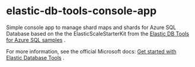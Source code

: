 # elastic-db-tools-console-app
Simple console app to manage shard maps and shards for Azure SQL Database based on the the ElasticScaleStarterKit from the [Elastic DB Tools for Azure SQL samples](https://github.com/Azure/elastic-db-tools/blob/master/Samples/ElasticScaleStarterKit/Program.cs) .

For more information, see the official Microsoft docs: [Get started with Elastic Database Tools](https://learn.microsoft.com/en-us/azure/azure-sql/database/elastic-scale-get-started?source=recommendations&view=azuresql#elastic-database-tools-for-net) .
